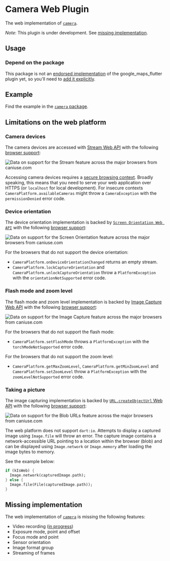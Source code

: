 # Camera Web Plugin

The web implementation of [`camera`][camera].

*Note*: This plugin is under development. See [missing implementation](#missing-implementation).

## Usage

### Depend on the package

This package is not an [endorsed implementation](https://flutter.dev/docs/development/packages-and-plugins/developing-packages#endorsed-federated-plugin)
of the google_maps_flutter plugin yet, so you'll need to [add it explicitly](https://pub.dev/packages/camera_web/install).

## Example

Find the example in the [`camera` package](https://pub.dev/packages/camera#example).

## Limitations on the web platform

### Camera devices

The camera devices are accessed with [Stream Web API](https://developer.mozilla.org/en-US/docs/Web/API/Media_Streams_API)
with the following [browser support](https://caniuse.com/stream):

![Data on support for the Stream feature across the major browsers from caniuse.com](https://caniuse.bitsofco.de/image/stream.png)

Accessing camera devices requires a [secure browsing context](https://developer.mozilla.org/en-US/docs/Web/Security/Secure_Contexts).
Broadly speaking, this means that you need to serve your web application over HTTPS
(or `localhost` for local development). For insecure contexts
`CameraPlatform.availableCameras` might throw a `CameraException` with the
`permissionDenied` error code.

### Device orientation

The device orientation implementation is backed by [`Screen Orientation Web API`](https://www.w3.org/TR/screen-orientation/)
with the following [browser support](https://caniuse.com/screen-orientation):

![Data on support for the Screen Orientation feature across the major browsers from caniuse.com](https://caniuse.bitsofco.de/image/screen-orientation.png)

For the browsers that do not support the device orientation:

- `CameraPlatform.onDeviceOrientationChanged` returns an empty stream.
- `CameraPlatform.lockCaptureOrientation` and `CameraPlatform.unlockCaptureOrientation`
throw a `PlatformException` with the `orientationNotSupported` error code.

### Flash mode and zoom level

The flash mode and zoom level implementation is backed by [Image Capture Web API](https://w3c.github.io/mediacapture-image/)
with the following [browser support](https://caniuse.com/mdn-api_imagecapture):

![Data on support for the Image Capture feature across the major browsers from caniuse.com](https://caniuse.bitsofco.de/static/v1/mdn-api__ImageCapture-1628778966589.png)

For the browsers that do not support the flash mode:

- `CameraPlatform.setFlashMode` throws a `PlatformException` with the
`torchModeNotSupported` error code.

For the browsers that do not support the zoom level:

- `CameraPlatform.getMaxZoomLevel`, `CameraPlatform.getMinZoomLevel` and
`CameraPlatform.setZoomLevel` throw a `PlatformException` with the
`zoomLevelNotSupported` error code.

### Taking a picture

The image capturing implementation is backed by [`URL.createObjectUrl` Web API](https://developer.mozilla.org/en-US/docs/Web/API/URL/createObjectURL)
with the following [browser support](https://caniuse.com/bloburls):

![Data on support for the Blob URLs feature across the major browsers from caniuse.com](https://caniuse.bitsofco.de/image/bloburls.png)

The web platform does not support `dart:io`. Attempts to display a captured image
using `Image.file` will throw an error. The capture image contains a network-accessible
URL pointing to a location within the browser (blob) and can be displayed using
`Image.network` or `Image.memory` after loading the image bytes to memory.

See the example below:

```dart
if (kIsWeb) {
  Image.network(capturedImage.path);
} else {
  Image.file(File(capturedImage.path));
}
```

## Missing implementation

The web implementation of [`camera`][camera] is missing the following features:

- Video recording ([in progress](https://github.com/flutter/plugins/pull/4210))
- Exposure mode, point and offset
- Focus mode and point
- Sensor orientation
- Image format group
- Streaming of frames

<!-- Links -->
[camera]: https://pub.dev/packages/camera

